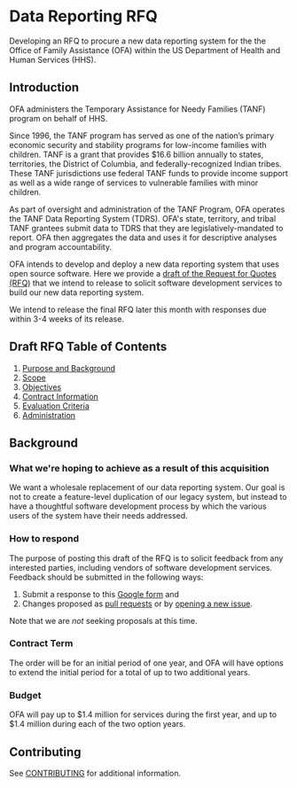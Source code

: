 # Data Reporting RFQ

Developing an RFQ to procure a new data reporting system for the the Office of Family Assistance (OFA) within the US Department of Health and Human Services (HHS).

## Introduction

OFA administers the Temporary Assistance for Needy Families (TANF) program on behalf of HHS.

Since 1996, the TANF program has served as one of the nation’s primary economic security and stability programs for low-income families with children. TANF is a grant that provides $16.6 billion annually to states, territories, the District of Columbia, and federally-recognized Indian tribes. These TANF jurisdictions use federal TANF funds to provide income support as well as a wide range of services to vulnerable families with minor children.

As part of oversight and administration of the TANF Program, OFA operates the TANF Data Reporting System (TDRS). OFA's state, territory, and tribal TANF grantees submit data to TDRS that they are legislatively-mandated to report. OFA then aggregates the data and uses it for descriptive analyses and program accountability.

OFA intends to develop and deploy a new data reporting system that uses open source software.
Here we provide a [draft of the Request for Quotes (RFQ)](RFQ.md) that we intend to release to solicit software development services to build our new data reporting system.

We intend to release the final RFQ later this month with responses due within 3-4 weeks of its release.

## Draft RFQ Table of Contents

1. [Purpose and Background](PurposeBackground.md)
1. [Scope](Scope.md)
1. [Objectives](Objectives.md)
1. [Contract Information](Contract.md)
1. [Evaluation Criteria](Evaluation.md)
1. [Administration](Administration.md)

## Background

### What we're hoping to achieve as a result of this acquisition

We want a wholesale replacement of our data reporting system. Our goal is not to create a feature-level duplication of our legacy system, but instead to have a thoughtful software development process by which the various users of the system have their needs addressed. 

### How to respond

The purpose of posting this draft of the RFQ is to solicit feedback from any interested parties, including vendors of software development services. Feedback should be submitted in the following ways:
  1. Submit a response to this [Google form](https://docs.google.com/forms/d/1NYK7Ok5tswQ3wMxERGaMSwH36HojNzUApQWj2lKMUPo/edit) and 
  1. Changes proposed as [pull requests](https://github.com/18F/tdrs-app-rfq/pulls) or by [opening a new issue](https://github.com/18F/tdrs-app-rfq/issues/). 

Note that we are *not* seeking proposals at this time.

### Contract Term

The order will be for an initial period of one year, and OFA will have options to extend the initial period for a total of up to two additional years.

### Budget

OFA will pay up to $1.4 million for services during the first year, and up to $1.4 million during each of the two option years.

## Contributing

See [CONTRIBUTING](CONTRIBUTING.md) for additional information.
